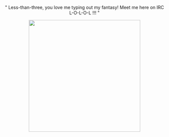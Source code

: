 <p align="center">
" Less-than-three, you love me typing out my fantasy! Meet me here on IRC L-O-L-O-L !!! "
</p>
<div align="center">
  <img height="350" src="https://64.media.tumblr.com/eedb7f9a90ee3d12b3f364e5cc33edd9/119ab384adc09af7-09/s640x960/d649448b222efd27c9dae73e8127a8663f67442b.pnj"  />
</div>
